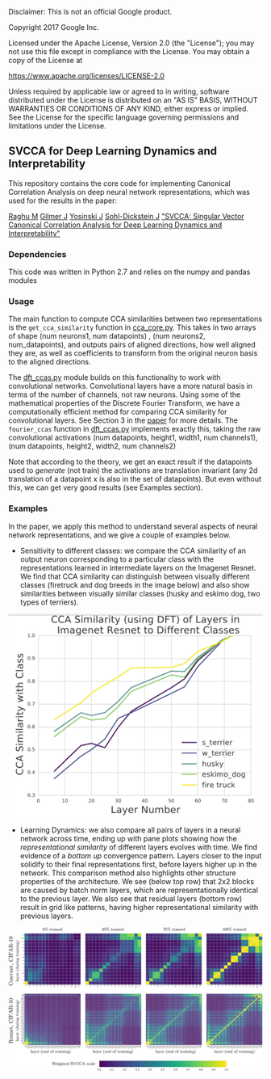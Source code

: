 
Disclaimer: This is not an official Google product.

Copyright 2017 Google Inc.

Licensed under the Apache License, Version 2.0 (the "License");
you may not use this file except in compliance with the License.
You may obtain a copy of the License at

https://www.apache.org/licenses/LICENSE-2.0

Unless required by applicable law or agreed to in writing, software
distributed under the License is distributed on an "AS IS" BASIS,
WITHOUT WARRANTIES OR CONDITIONS OF ANY KIND, either express or implied.
See the License for the specific language governing permissions and
limitations under the License.

## SVCCA for Deep Learning Dynamics and Interpretability

This repository contains the core code for implementing Canonical Correlation Analysis on deep neural network representations, which was used for the results in the paper:

[Raghu M](http://maithraraghu.com/) [Gilmer J](https://scholar.google.com/citations?user=Ml_vQ8MAAAAJ&hl=en) [Yosinski J](http://yosinski.com/) [Sohl-Dickstein J](http://www.sohldickstein.com/)
["SVCCA: Singular Vector Canonical Correlation Analysis for Deep Learning Dynamics and Interpretability"](https://arxiv.org/abs/1706.05806)


### Dependencies
This code was written in Python 2.7 and relies on the numpy and pandas modules

### Usage
The main function to compute CCA similarities between two representations is the `get_cca_similarity` function in [cca_core.py](cca_core.py). This takes in two arrays of shape (num neurons1, num datapoints) , (num neurons2, num_datapoints),
and outputs pairs of aligned directions, how well aligned they are, as well as coefficients to transform from the original neuron basis to the aligned directions.

The [dft_ccas.py](dft_ccas.py) module builds on this functionality to work with convolutional networks. Convolutional layers have a more natural basis in terms of the number of channels, not raw neurons. Using some of the mathematical properties
of the Discrete Fourier Transform, we have a computationally efficient method for comparing CCA similarity for convolutional layers. See Section 3 in the [paper](https://arxiv.org/pdf/1706.05806.pdf) for more details. The `fourier_ccas` function in
[dft_ccas.py](dft_ccas.py) implements exactly this, taking the raw convolutional activations (num datapoints, height1, width1, num channels1), (num datapoints, height2, width2, num channels2)

Note that according to the theory, we get an exact result if the datapoints used to _generate_ (not train) the activations are translation invariant (any 2d translation of a datapoint x is also in the set of datapoints). But even without this, we can get 
very good results (see Examples section).


### Examples
In the paper, we apply this method to understand several aspects of neural network representations, and we give a couple of examples below.
* Sensitivity to different classes: we compare the CCA similarity of an output neuron corresponding to a particular class with the representations learned in intermediate layers on the Imagenet Resnet. We find that CCA similarity can distinguish between visually different classes (firetruck and dog breeds in the image below) and also show similarities between visually similar classes (husky and eskimo dog, two types of terriers). 
<p align="center">
    <img src="examples/Imagenet_class_similarity.png" width=700px>
</p>

* Learning Dynamics: we also compare all pairs of layers in a neural network across time, ending up with pane plots showing how the _representational similarity_ of different layers evolves with time. We find evidence of a _bottom up_ convergence pattern. Layers closer to the input solidify to their final representations first, before layers higher up in the network. This comparison method also highlights other structure properties of the architecture. We see (below top row) that 2x2 blocks are caused by batch norm layers, which are representationally identical to the previous layer. We also see that residual layers (bottom row) result in grid like patterns, having higher representational similarity with previous layers.
<p align="center">
    <img src="examples/dynamics_plots_crop.png" width=700px>
</p>





